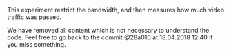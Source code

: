 This experiment restrict the bandwidth, and then measures how much video traffic was passed.

We have removed all content which is not necessary to understand the code. Feel free to go back to the commit @28a016 at 18.04.2018 12:40 if you miss something.